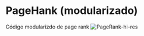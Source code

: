 # PageHank (modularizado)
Código modularizdo de page rank 
![PageRank-hi-res](https://user-images.githubusercontent.com/49538805/69250061-be58b400-0b8d-11ea-840a-36dd794b1040.png)
